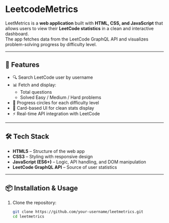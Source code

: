 # LeetcodeMetrics

LeetMetrics is a **web application** built with **HTML, CSS, and JavaScript** that allows users to view their **LeetCode statistics** in a clean and interactive dashboard.  
The app fetches data from the LeetCode GraphQL API and visualizes problem-solving progress by difficulty level.

---

## 🚀 Features
- 🔍 Search LeetCode user by username
- 📊 Fetch and display:
  - Total questions
  - Solved Easy / Medium / Hard problems
- 🎯 Progress circles for each difficulty level
- 📑 Card-based UI for clean stats display
- ⚡ Real-time API integration with LeetCode

---

## 🛠️ Tech Stack
- **HTML5** – Structure of the web app  
- **CSS3** – Styling with responsive design  
- **JavaScript (ES6+)** – Logic, API handling, and DOM manipulation  
- **LeetCode GraphQL API** – Source of user statistics  

---

## 📦 Installation & Usage
1. Clone the repository:
   ```bash
   git clone https://github.com/your-username/leetmetrics.git
   cd leetmetrics
